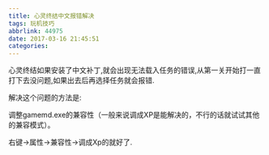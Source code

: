 ```yaml
---
title: 心灵终结中文报错解决
tags: 玩机技巧
abbrlink: 44975
date: 2017-03-16 21:45:51
categories:
---
```


心灵终结如果安装了中文补丁,就会出现无法载入任务的错误,从第一关开始打一直打下去没问题,如果出去后再选择任务就会报错.

解决这个问题的方法是:

调整gamemd.exe的兼容性（一般来说调成XP是能解决的，不行的话就试试其他的兼容模式）。

右键->属性->兼容性->调成Xp的就好了.